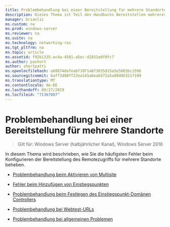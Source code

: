 ```yaml
---
title: Problembehandlung bei einer Bereitstellung für mehrere Standorte
description: Dieses Thema ist Teil des Handbuchs Bereitstellen mehrerer Remote Zugriffs Server in einer Bereitstellung mit mehreren Standorten in Windows Server 2016.
manager: brianlic
ms.custom: na
ms.prod: windows-server
ms.reviewer: na
ms.suite: na
ms.technology: networking-ras
ms.tgt_pltfrm: na
ms.topic: article
ms.assetid: f92b1335-ac4a-4501-a5ec-d1851e6f0fc7
ms.author: pashort
author: shortpatti
ms.openlocfilehash: a886740afeabf19f1a8f3035d15a5e5803bc1596
ms.sourcegitcommit: 6aff3d88ff22ea141a6ea6572a5ad8dd6321f199
ms.translationtype: MT
ms.contentlocale: de-DE
ms.lasthandoff: 09/27/2019
ms.locfileid: "71367087"
---
```

# <a name="troubleshoot-a-multisite-deployment"></a>Problembehandlung bei einer Bereitstellung für mehrere Standorte

>Gilt für: Windows Server (halbjährlicher Kanal), Windows Server 2016

In diesem Thema wird beschrieben, wie Sie die häufigsten Fehler beim Konfigurieren der Bereitstellung des Remotezugriffs für mehrere Standorte beheben.   
  
-   [Problembehandlung beim Aktivieren von Multisite](Troubleshooting-Enabling-Multisite.md)  
  
-   [Fehler beim Hinzufügen von Einstiegspunkten](Troubleshooting-Adding-Entry-Points.md)  
  
-   [Problembehandlung beim Festlegen des Einstiegspunkt-Domänen Controllers](Troubleshooting-Setting-the-Entry-Point-Domain-Controller.md)  
  
-   [Problembehandlung bei Webtest-URLs](Troubleshooting-Web-Probe-URLs.md)  
  
-   [Problembehandlung bei allgemeinen Problemen](Troubleshooting-General-Issues.md)  
  


